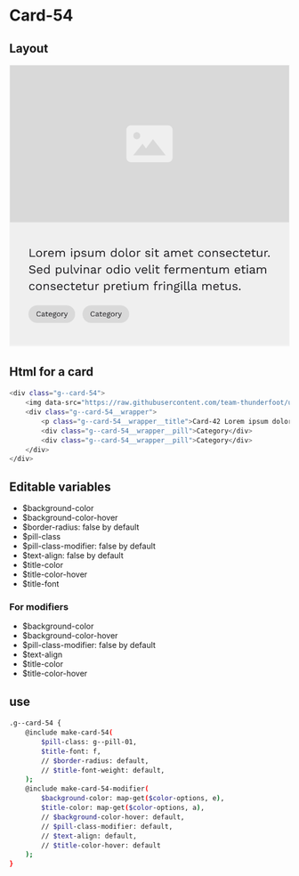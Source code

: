 # Card-54

## Layout

![alt text][card-54]

[card-54]: /src/img/global-components/card/card-54.png

## Html for a card

```sh
<div class="g--card-54">
    <img data-src="https://raw.githubusercontent.com/team-thunderfoot/ui/main/src/img/global-components/img-placeholder.jpg" src="/src/img/global-components/placeholder.jpg" alt="alt text" class="g--card-54__media g--lazy-01 f--ar" width="604" height="340">
    <div class="g--card-54__wrapper">
        <p class="g--card-54__wrapper__title">Card-42 Lorem ipsum dolor sit amet consectetur. Sed pulvinar odio velit fermentum etiam consectetur pretium fringilla metus.</p>
        <div class="g--card-54__wrapper__pill">Category</div>
        <div class="g--card-54__wrapper__pill">Category</div>
    </div>
</div>
```

## Editable variables

- $background-color
- $background-color-hover
- $border-radius: false by default
- $pill-class
- $pill-class-modifier: false by default
- $text-align: false by default
- $title-color
- $title-color-hover
- $title-font

### For modifiers

- $background-color
- $background-color-hover
- $pill-class-modifier: false by default
- $text-align
- $title-color
- $title-color-hover

## use

```sh
.g--card-54 {
    @include make-card-54(
        $pill-class: g--pill-01,
        $title-font: f,
        // $border-radius: default,
        // $title-font-weight: default,
    );
    @include make-card-54-modifier(
        $background-color: map-get($color-options, e),
        $title-color: map-get($color-options, a),
        // $background-color-hover: default,
        // $pill-class-modifier: default,
        // $text-align: default,
        // $title-color-hover: default
    );
}
```
